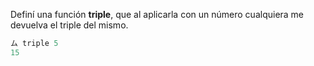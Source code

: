 Definí una función **triple**, que al aplicarla con un número cualquiera me devuelva el triple del mismo.

```haskell
ム triple 5
15
```
